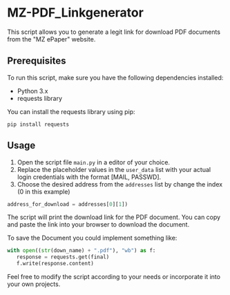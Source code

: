 # MZ-PDF_Linkgenerator

This script allows you to generate a legit link for download PDF documents from the "MZ ePaper" website.

## Prerequisites

To run this script, make sure you have the following dependencies installed:

- Python 3.x
- requests library

You can install the requests library using pip:

```
pip install requests
```

## Usage

1. Open the script file `main.py` in a editor of your choice.
2. Replace the placeholder values in the `user_data` list with your actual login credentials with the format [MAIL, PASSWD].
4. Choose the desired address from the `addresses` list by change the index (0 in this example)
```python
address_for_download = addresses[0][1])
```

The script will print the download link for the PDF document. You can copy and paste the link into your browser to download the document.

To save the Document you could implement something like:

```python
with open((str(down_name) + ".pdf"), "wb") as f:
   response = requests.get(final)
   f.write(response.content)
```


Feel free to modify the script according to your needs or incorporate it into your own projects.
